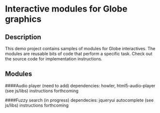 # Interactive modules for Globe graphics

## Description 
This demo project contains samples of modules for Globe interactives. The modules are reusable bits of code that perform a specific task. Check out the source code for implementation instructions.

## Modules

####Audio player (need to add)
dependencies: howler, html5-audio-player (see js/libs)
instructions forthcoming

####Fuzzy search (in progress)
dependecies: jqueryui autocomplete (see js/libs)
instructions forthcoming